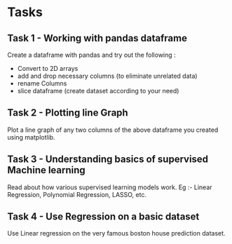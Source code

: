 # Tasks

## Task 1 - Working with pandas dataframe

Create a dataframe with pandas and try out the following :
- Convert to 2D arrays
- add and drop necessary columns (to eliminate unrelated data)
- rename Columns
- slice dataframe (create dataset according to your need)

## Task 2 - Plotting line Graph

Plot a line graph of any two columns of the above dataframe you created using matplotlib.

## Task 3 - Understanding basics of supervised Machine learning

Read about how various supervised learning models work.
Eg :- Linear Regression, Polynomial Regression, LASSO, etc. 

## Task 4 - Use Regression on a basic dataset

Use Linear regression on the very famous boston house prediction dataset.



